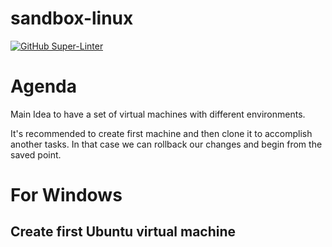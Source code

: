 # sandbox-linux

[![GitHub Super-Linter](https://github.com/antonovdmitriy/sandbox-linux/workflows/Lint%20Code%20Base/badge.svg)](https://github.com/marketplace/actions/super-linter)

# Agenda

Main Idea to have a set of virtual machines with different environments. 

It's recommended to create first machine and then clone it to accomplish another tasks. In that case we can rollback our changes and begin from the saved point. 

# For Windows

## Create first Ubuntu virtual machine
